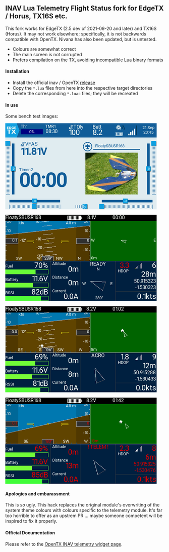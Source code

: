 ## INAV Lua Telemetry Flight Status fork for EdgeTX / Horus, TX16S etc.

This fork works for EdgeTX (2.5 dev of 2021-09-20 and later) and TX16S (Horus). It may not work elsewhere; specifically, it is not backwards compatible with OpenTX. Nivana has also been updated, but is untested.

* Colours are somewhat correct
* The main screen is not corrupted
* Prefers compilation on the TX, avoiding incompatible Lua binary formats

#### Installation

* Install the official inav / OpenTX [release](https://github.com/iNavFlight/OpenTX-Telemetry-Widget)
* Copy the `*.lua` files from here into the respective target directories
* Delete the corresponding `*.luac` files; they will be recreated

#### In use

Some bench test images:

![EdgeTX](assets/edgetx/screen-2021-09-21-204511.png)

![HDOP warning](assets/edgetx/screen-2021-09-21-210839.png)

![HDOP OK](assets/edgetx/screen-2021-09-21-211319.png)

![No Telemetry](assets/edgetx/screen-2021-09-21-211359.png)

#### Apologies and embarassment

This is _so_ ugly. This hack replaces the original module's overwriting of the system theme colours with colours specific to the telemetry module. It's far too horrible to offer as an upstrem PR ... maybe someone competent will be inspired to fix it properly.

#### Official Documentation

Please refer to the [OpenTX INAV telemetry widget page](https://github.com/iNavFlight/OpenTX-Telemetry-Widget).
